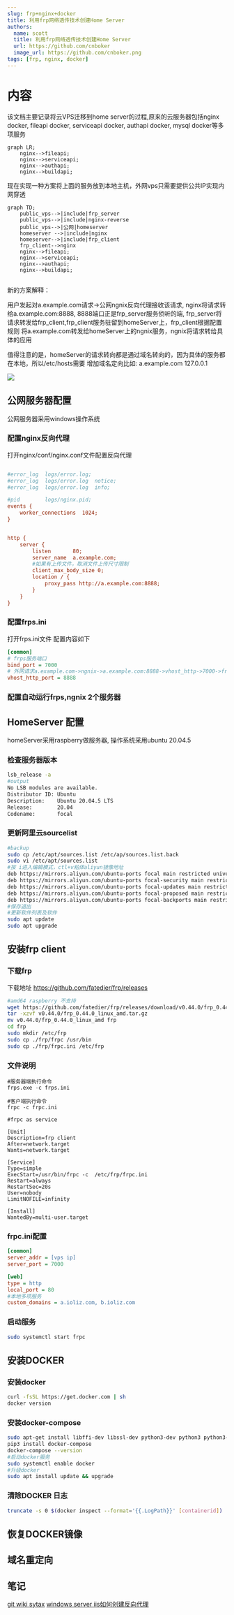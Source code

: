 ```yaml
---
slug: frp+nginx+docker 
title: 利用frp网络透传技术创建Home Server
authors:
  name: scott
  title: 利用frp网络透传技术创建Home Server
  url: https://github.com/cnboker
  image_url: https://github.com/cnboker.png
tags: [frp, nginx, docker]
---
```



# 内容

该文档主要记录将云VPS迁移到home server的过程,原来的云服务器包括nginx docker, fileapi docker, serviceapi docker, authapi docker, mysql docker等多项服务

```mermaid
graph LR;
    nginx-->fileapi;
    nginx-->serviceapi;
    nginx-->authapi;
    nginx-->buildapi;
```

现在实现一种方案将上面的服务放到本地主机，外网vps只需要提供公共IP实现内网穿透

```mermaid
graph TD;
    public_vps-->|include|frp_server
    public_vps-->|include|nginx-reverse
    public_vps-->|公网|homeserver
    homeserver -->|include|nginx
    homeserver-->|include|frp_client
    frp_client-->nginx
    nginx-->fileapi;
    nginx-->serviceapi;
    nginx-->authapi;
    nginx-->buildapi;
    
```

新的方案解释：

用户发起对a.example.com请求->公网ngnix反向代理接收该请求,
nginx将请求转给a.example.com:8888, 8888端口正是frp_server服务侦听的端,
frp_server将请求转发给frp_client,frp_client服务驻留到homeServer上，frp_client根据配置规则
将a.example.com转发给homeServer上的ngnix服务，ngnix将请求转给具体的应用

值得注意的是，homeServer的请求转向都是通过域名转向的，因为具体的服务都在本地，所以/etc/hosts需要
增加域名定向比如: a.example.com 127.0.0.1

![](images/20220913221809.png)  

## 公网服务器配置
公网服务器采用windows操作系统

### 配置nginx反向代理
打开nginx/conf/nginx.conf文件配置反向代理

```ini

#error_log  logs/error.log;
#error_log  logs/error.log  notice;
#error_log  logs/error.log  info;

#pid        logs/nginx.pid;
events {
    worker_connections  1024;
}


http {
    server {
        listen       80;
        server_name  a.example.com;
        #如果有上传文件，取消文件上传尺寸限制
        client_max_body_size 0;
        location / {
            proxy_pass http://a.example.com:8888;
        }
    }
}

```

### 配置frps.ini

打开frps.ini文件 配置内容如下

``` ini
[common]
# frps服务端口
bind_port = 7000
# 外网请求a.example.com->ngnix->a.example.com:8888->vhost_http->7000->frp-client
vhost_http_port = 8888
```

### 配置自动运行frps,ngnix 2个服务器



## HomeServer 配置

homeServer采用raspberry做服务器, 操作系统采用ubuntu 20.04.5

### 检查服务器版本

```bash
lsb_release -a
#output
No LSB modules are available.
Distributor ID: Ubuntu
Description:    Ubuntu 20.04.5 LTS
Release:        20.04
Codename:       focal
```

### 更新阿里云sourcelist

```bash
#backup
sudo cp /etc/apt/sources.list /etc/ap/sources.list.back
sudo vi /etc/apt/sources.list
#按 i进入编辑模式，ctl+v粘体aliyun镜像地址
deb https://mirrors.aliyun.com/ubuntu-ports focal main restricted universe multiverse
deb https://mirrors.aliyun.com/ubuntu-ports focal-security main restricted universe multiverse
deb https://mirrors.aliyun.com/ubuntu-ports focal-updates main restricted universe multiverse
deb https://mirrors.aliyun.com/ubuntu-ports focal-proposed main restricted universe multiverse
deb https://mirrors.aliyun.com/ubuntu-ports focal-backports main restricted universe multiverse
#保存退出
#更新软件列表及软件
sudo apt update
sudo apt upgrade
```
## 安装frp client

### 下载frp

下载地址 https://github.com/fatedier/frp/releases


```bash
#amd64 raspberry 不支持
wget https://github.com/fatedier/frp/releases/download/v0.44.0/frp_0.44.0_linux_amd.tar.gz
tar -xzvf v0.44.0/frp_0.44.0_linux_amd.tar.gz 
mv v0.44.0/frp_0.44.0_linux_amd frp
cd frp
sudo mkdir /etc/frp
sudo cp ./frp/frpc /usr/bin
sudo cp ./frp/frpc.ini /etc/frp

```

### 文件说明

```
#服务器端执行命令
frps.exe -c frps.ini

#客户端执行命令
frpc -c frpc.ini

#frpc as service

[Unit]
Description=frp client
After=network.target
Wants=network.target

[Service]
Type=simple
ExecStart=/usr/bin/frpc -c  /etc/frp/frpc.ini
Restart=always
RestartSec=20s
User=nobody
LimitNOFILE=infinity

[Install]
WantedBy=multi-user.target
```

### frpc.ini配置

```ini
[common]
server_addr = [vps ip]
server_port = 7000

[web]
type = http
local_port = 80
#本地多项服务
custom_domains = a.ioliz.com, b.ioliz.com
```

### 启动服务
```bash
sudo systemctl start frpc
```

## 安装DOCKER

### 安装docker
```bash
curl -fsSL https://get.docker.com | sh
docker version
```

### 安装docker-compose
```bash
sudo apt-get install libffi-dev libssl-dev python3-dev python3 python3-pip -y
pip3 install docker-compose
docker-compose --version
#启动docker服务
sudo systemctl enable docker
#升级docker
sudo apt install update && upgrade
```

### 清除DOCKER 日志

```bash
truncate -s 0 $(docker inspect --format='{{.LogPath}}' [containerid])
```


## 恢复DOCKER镜像


## 域名重定向

## 笔记


<a href="https://github.com/adam-p/markdown-here/wiki/Markdown-Cheatsheet">git wiki sytax</a>
<a href="https://blogs.msdn.microsoft.com/friis/2016/08/25/setup-iis-with-url-rewrite-as-a-reverse-proxy-for-real-world-apps/">windows server iis如何创建反向代理</a>
